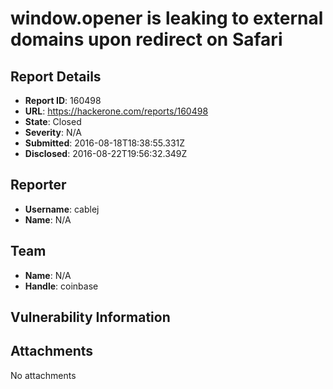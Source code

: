 # window.opener is leaking to external domains upon redirect on Safari

## Report Details
- **Report ID**: 160498
- **URL**: https://hackerone.com/reports/160498
- **State**: Closed
- **Severity**: N/A
- **Submitted**: 2016-08-18T18:38:55.331Z
- **Disclosed**: 2016-08-22T19:56:32.349Z

## Reporter
- **Username**: cablej
- **Name**: N/A

## Team
- **Name**: N/A
- **Handle**: coinbase

## Vulnerability Information


## Attachments
No attachments
